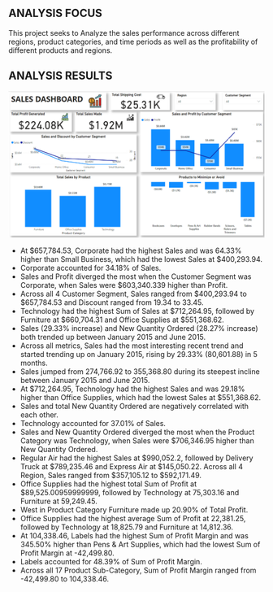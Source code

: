 ## ANALYSIS FOCUS

This project seeks to Analyze the sales performance across different regions, product categories,
and time periods as well as the profitability of different products and regions.


## ANALYSIS RESULTS
![Dashboard](<Screenshot (177).png>)


- At $657,784.53, Corporate had the highest Sales and was 64.33% higher than Small Business, which had the lowest Sales at $400,293.94.
- Corporate accounted for 34.18% of Sales.
- Sales and Profit diverged the most when the Customer Segment was Corporate, when Sales were $603,340.339 higher than Profit.
- Across all 4 Customer Segment, Sales ranged from $400,293.94 to $657,784.53 and Discount ranged from 19.34 to 33.45.
- Technology had the highest Sum of Sales at $712,264.95, followed by Furniture at $660,704.31 and Office Supplies at $551,368.62.
- Sales (29.33% increase) and New Quantity Ordered (28.27% increase) both trended up between January 2015 and June 2015.
- Across all metrics, Sales had the most interesting recent trend and started trending up on January 2015, rising by 29.33% (80,601.88) in 5 months.
- Sales jumped from 274,766.92 to 355,368.80 during its steepest incline between January 2015 and June 2015.
- At $712,264.95, Technology had the highest Sales and was 29.18% higher than Office Supplies, which had the lowest Sales at $551,368.62.
- Sales and total New Quantity Ordered are negatively correlated with each other.
- Technology accounted for 37.01% of Sales.
- Sales and New Quantity Ordered diverged the most when the Product Category was Technology, when Sales were $706,346.95 higher than New Quantity Ordered.
- Regular Air had the highest Sales at $990,052.2, followed by Delivery Truck at $789,235.46 and Express Air at $145,050.22.
Across all 4 Region, Sales ranged from $357,105.12 to $592,171.49.
- Office Supplies had the highest total Sum of Profit at $89,525.00959999999, followed by Technology at 75,303.16 and Furniture at 59,249.45.
- West in Product Category Furniture made up 20.90% of Total Profit.
- Office Supplies had the highest average Sum of Profit at 22,381.25, followed by Technology at 18,825.79 and Furniture at 14,812.36.
- At 104,338.46, Labels had the highest Sum of Profit Margin and was 345.50% higher than Pens & Art Supplies, which had the lowest Sum of Profit Margin at -42,499.80.
- Labels accounted for 48.39% of Sum of Profit Margin.
- Across all 17 Product Sub-Category, Sum of Profit Margin ranged from -42,499.80 to 104,338.46.